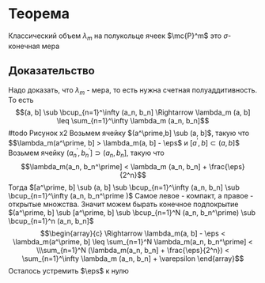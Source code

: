 # Теорема
Классический объем $\lambda_m$ на полукольце ячеек $\mc{P}^m$ это $\sigma$-конечная мера
## Доказательство
Надо доказать, что $\lambda_m$ - мера, то есть нужна счетная полуаддитивность. 
То есть $$(a, b] \sub \bcup_{n=1}^\infty (a_n, b_n] \Rightarrow \lambda_m (a, b] \leq \sum_{n=1}^\infty \lambda_m (a_n, b_n]$$
#todo Рисунок x2
Возьмем ячейку $(a^\prime,b] \sub (a, b]$, такую что $$\lambda_m(a^\prime, b] > \lambda_m(a, b] - \eps$ 
и $[a^\prime, b] \subset (a, b]$$
Возьмем ячейку $(a_n^\prime, b_n^\prime] \supset (a_n , b_n]$, такую что $$\lambda_m(a_n, b_n^\prime] < \lambda_m (a_n, b_n] + \frac{\eps}{2^n}$$ 
Тогда $[a^\prime, b] \sub (a, b] \sub \bcup_{n=1}^\infty (a_n, b_n] \sub \bcup_{n=1}^\infty (a_n, b_n^\prime )$
Самое левое - компакт, а правое - открытые множства. Значит можем бырать конечное подпокрытие
$(a^\prime, b] \sub [a^\prime, b] \sub \bcup_{n=1}^N (a_n, b_n^\prime) \sub \bcup_{n=1}^n (a_n, b_n]$
$$\begin{array}{c}
\Rightarrow \lambda_m(a, b] - \eps < \lambda_m(a^\prime, b] \leq \sum_{n=1}^N \lambda_m(a_n, b_n^\prime] <  \\\sum_{n=1}^N (\lambda_m(a_n, b_n] + \frac{\eps}{2^n}) < \sum_{n=1}^\infty \lambda_m (a_n, b_n] + \varepsilon
\end{array}$$ 
Осталось устремить $\eps$ к нулю